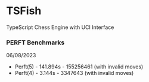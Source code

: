# TSFish

TypeScript Chess Engine with UCI Interface

### PERFT Benchmarks

06/08/2023

- Perft(5) - 141.894s - 155256461 (with invalid moves)
- Perft(4) - 3.144s - 3347643 (with invalid moves)
